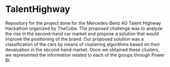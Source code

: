 # TalentHighway
Repository for the project done for the Mercedes-Benz AG Talent Highway Hackathon organized by TheCube.
The proposed challenge was to analyze the rise in the second-hand car market and propose a solution that would improve the positioning of the brand.
Our proposed solution was a classification of the cars by means of clustering algorithms based on their devaluation in the second-hand market. 
Once we obtained these clusters, we represented the information related to each of the groups through Power BI.
